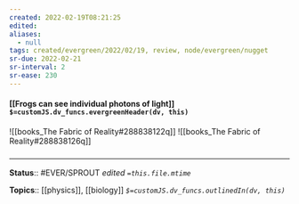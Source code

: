 ```yaml
---
created: 2022-02-19T08:21:25 
edited: 
aliases:
  - null
tags: created/evergreen/2022/02/19, review, node/evergreen/nugget
sr-due: 2022-02-21
sr-interval: 2
sr-ease: 230
---
```


#### [[Frogs can see individual photons of light]] `$=customJS.dv_funcs.evergreenHeader(dv, this)`

![[books_The Fabric of Reality#288838122q]]
![[books_The Fabric of Reality#288838126q]]

### <hr class="footnote"/>

**Status**:: #EVER/SPROUT
*edited `=this.file.mtime`*

**Topics**:: [[physics]], [[biology]] 
*`$=customJS.dv_funcs.outlinedIn(dv, this)`*
